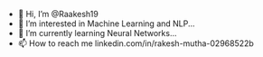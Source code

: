 - 👋 Hi, I’m @Raakesh19
- 👀 I’m interested in Machine Learning and NLP...
- 🌱 I’m currently learning Neural Networks...
- 📫 How to reach me linkedin.com/in/rakesh-mutha-02968522b


